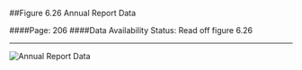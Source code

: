 ##Figure 6.26 Annual Report Data

####Page: 206
####Data Availability Status: Read off figure 6.26
***
![`Annual Report Data`](fig06-26_annual-report-data.png)


